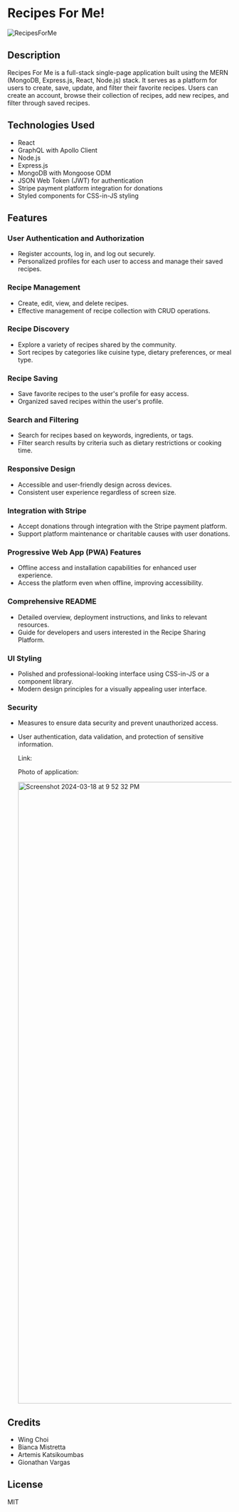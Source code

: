 # Recipes For Me!

![RecipesForMe](https://github.com/wchoi888/Recipe/assets/142269375/99caa05b-eed2-438c-9fc1-8c2976dc3d34)


## Description

Recipes For Me is a full-stack single-page application built using the MERN (MongoDB, Express.js, React, Node.js) stack. It serves as a platform for users to create, save, update, and filter their favorite recipes. Users can create an account, browse their collection of recipes, add new recipes, and filter through saved recipes.

## Technologies Used

- React
- GraphQL with Apollo Client
- Node.js
- Express.js
- MongoDB with Mongoose ODM
- JSON Web Token (JWT) for authentication
- Stripe payment platform integration for donations
- Styled components for CSS-in-JS styling

## Features

### User Authentication and Authorization
- Register accounts, log in, and log out securely.
- Personalized profiles for each user to access and manage their saved recipes.

### Recipe Management
- Create, edit, view, and delete recipes.
- Effective management of recipe collection with CRUD operations.

### Recipe Discovery
- Explore a variety of recipes shared by the community.
- Sort recipes by categories like cuisine type, dietary preferences, or meal type.

### Recipe Saving
- Save favorite recipes to the user's profile for easy access.
- Organized saved recipes within the user's profile.

### Search and Filtering
- Search for recipes based on keywords, ingredients, or tags.
- Filter search results by criteria such as dietary restrictions or cooking time.

### Responsive Design
- Accessible and user-friendly design across devices.
- Consistent user experience regardless of screen size.

### Integration with Stripe
- Accept donations through integration with the Stripe payment platform.
- Support platform maintenance or charitable causes with user donations.

### Progressive Web App (PWA) Features
- Offline access and installation capabilities for enhanced user experience.
- Access the platform even when offline, improving accessibility.

### Comprehensive README
- Detailed overview, deployment instructions, and links to relevant resources.
- Guide for developers and users interested in the Recipe Sharing Platform.

### UI Styling
- Polished and professional-looking interface using CSS-in-JS or a component library.
- Modern design principles for a visually appealing user interface.

### Security
- Measures to ensure data security and prevent unauthorized access.
- User authentication, data validation, and protection of sensitive information.

  Link:

  Photo of application:

  <img width="1394" alt="Screenshot 2024-03-18 at 9 52 32 PM" src="https://github.com/wchoi888/Recipe/assets/142269375/3635a310-502a-409a-8d81-cecfff4a28cd">

  

## Credits

- Wing Choi
- Bianca Mistretta
- Artemis Katsikoumbas
- Gionathan Vargas

## License
MIT
